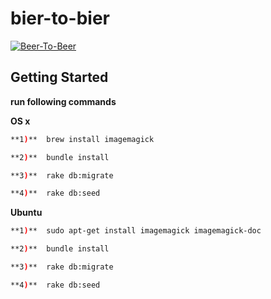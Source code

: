 # bier-to-bier

[![Beer-To-Beer](http://beertobeer.herokuapp.com/assets/img/ace/logo.png)](http://beertobeer.herokuapp.com)

## Getting Started

**run following commands**

**OS x**
```sh
**1)**  brew install imagemagick

**2)**  bundle install

**3)**  rake db:migrate

**4)**  rake db:seed
```

**Ubuntu**
```sh
**1)**  sudo apt-get install imagemagick imagemagick-doc

**2)**  bundle install

**3)**  rake db:migrate

**4)**  rake db:seed
```

##